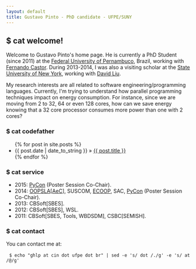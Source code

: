 ```yaml
---
layout: default
title: Gustavo Pinto - PhD candidate - UFPE/SUNY
---
```


## $ cat welcome! ##

Welcome to Gustavo Pinto's home page. He is currently a PhD Student (since 2011) at the [Federal University of Pernambuco](http://cin.ufpe.br), Brazil, working with [Fernando Castor](https://sites.google.com/a/cin.ufpe.br/castor). During 2013-2014, I was also a visiting scholar at the [State University of New York](binghamton.edu), working with [David Liu](http://www.cs.binghamton.edu/~davidl).

My research interests are all related to software engineering/programming languages. Currently, I'm trying to understand how parallel programming techniques impact on energy consumption. For instance, since we are moving from 2 to 32, 64 or even 128 cores, how can we save energy knowing that a 32 core processor consumes more power than one with 2 cores?

### $ cat codefather ###
<ul class="posts">
{% for post in site.posts %}
<li><span>{{ post.date | date_to_string }}</span> &raquo; <a href="{{ post.url }}">{{ post.title }}</a></li>
{% endfor %}
</ul>


### $ cat service ###

- 2015: [PyCon](https://us.pycon.org/2015/) (Poster Session Co-Chair).
- 2014: [OOPSLA](http://2014.splashcon.org/events/oopsla2014)[[AeC](http://2014.splashcon.org/committee/splash2014-artifacts-artifact-evaluation-committee)], SUSCOM, [ECOOP](http://ecoop14.it.uu.se/), SAC, [PyCon](https://us.pycon.org/2014) (Poster Session Co-Chair).
- 2013: CBSoft[SBES].
- 2012: CBSoft[SBES], WSL.
- 2011: CBSoft[SBES, Tools, WBDSDM], CSBC[SEMISH].
</ul>


### $ cat contact ###

<p>You can contact me at:</p>

<pre> <code>$ echo "ghlp at cin dot ufpe dot br" | sed -e 's/ dot /./g' -e 's/ at /@/g' </code></pre>
